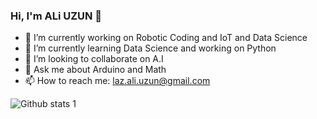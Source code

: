 ###  Hi, I'm ALi UZUN 👋




- 🔭 I’m currently working on Robotic Coding and IoT and Data Science 
- 🌱 I’m currently learning Data Science  and working on Python
- 👯 I’m looking to collaborate on A.I
- 💬 Ask me about Arduino and Math
- 📫 How to reach me: laz.ali.uzun@gmail.com





![Github stats 1](https://github-readme-stats.vercel.app/api?username=alixuzun&show_icons=true&theme=gradient) 


